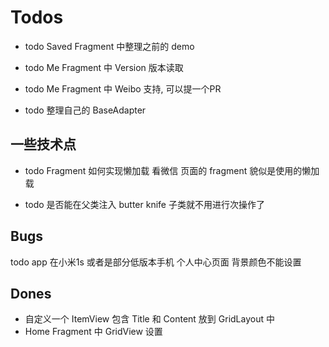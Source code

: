 # Todos



- todo Saved Fragment 中整理之前的 demo


- todo Me Fragment 中 Version 版本读取
- todo Me Fragment 中 Weibo 支持, 可以提一个PR

- todo 整理自己的 BaseAdapter


## 一些技术点
- todo Fragment 如何实现懒加载
  看微信 页面的 fragment 貌似是使用的懒加载



- todo 是否能在父类注入 butter knife 子类就不用进行次操作了


## Bugs

todo app 在小米1s 或者是部分低版本手机 个人中心页面 背景颜色不能设置

## Dones

- 自定义一个 ItemView 包含 Title 和 Content 放到 GridLayout 中
- Home Fragment 中 GridView 设置
